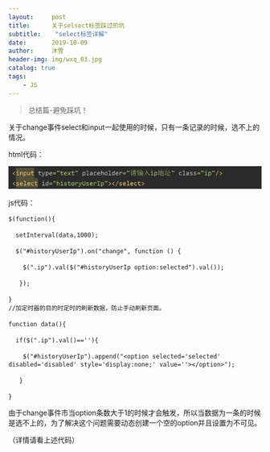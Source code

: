 ```yaml
---
layout:     post
title:      关于selsect标签踩过的坑
subtitle:    "select标签详解"
date:       2019-10-09
author:     沐雪
header-img: img/wxq_03.jpg
catalog: true
tags:
    - JS
---
```


> 总结篇-避免踩坑！

关于change事件select和input一起使用的时候，只有一条记录的时候，选不上的情况。

html代码：

![html](https://github.com/lisbeth0720/lisbeth0720.github.io/blob/master/img/2019-10-09.png)

js代码：
```
$(function(){

  setInterval(data,1000);
  
  $("#historyUserIp").on("change", function () {
  
    $(".ip").val($("#historyUserIp option:selected").val());
    
   });
   
}
//加定时器的目的时定时的刷新数据，防止手动刷新页面。

function data(){

  if($(".ip").val()==''){
  
    $("#historyUserIp").append("<option selected='selected' disabled='disabled' style='display:none;' value=''></option>");
    
   }
   
}
```

由于change事件市当option条数大于1的时候才会触发，所以当数据为一条的时候是选不上的，为了解决这个问题需要动态创建一个空的option并且设置为不可见。

（详情请看上述代码）
